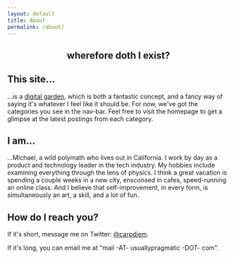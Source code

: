 ```yaml
---
layout: default
title: About
permalink: /about/
---
```

<h2 style="text-align: center">wherefore doth I exist?</h2>

## This site…

…is a [digital garden](https://tomcritchlow.com/2019/02/17/building-digital-garden/), which is both a fantastic concept, and a fancy way of saying it's whatever I feel like it should be. For now, we've got the categories you see in the nav-bar. Feel free to visit the homepage to get a glimpse at the latest postings from each category.

## I am…

…Michael, a wild polymath who lives out in California. I work by day as a product and technology leader in the tech industry. My hobbies include examining everything through the lens of physics. I think a great vacation is spending a couple weeks in a new city, ensconsed in cafes, speed-running an online class. And I believe that self-improvement, in every form, is simultaneously an art, a skill, and a lot of fun.

## How do I reach you?

If it's short, message me on Twitter: [@carpdiem](https://twitter.com/carpdiem).

If it's long, you can email me at "mail -AT- usuallypragmatic -DOT- com".
